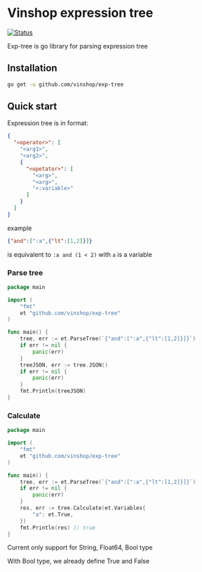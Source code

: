 # Vinshop expression tree

[![Status](https://github.com/vinshop/exp-tree/actions/workflows/go.yml/badge.svg?branch=main)](https://github.com/vinshop/exp-tree/actions/workflows/go.yml)

Exp-tree is go library for parsing expression tree

## Installation
```sh
go get -u github.com/vinshop/exp-tree
```
## Quick start
Expression tree is in format:
```json
{
  "<operator>": [
    "<arg1>",
    "<arg2>",
    {
      "<opetator>": [
        "<arg>",
        "<arg>",
        "<:variable>"
      ]
    }
  ]
}
```
example
```json
{"and":[":a",{"lt":[1,2]}]}
```
is equivalent to `:a and (1 < 2)` with `a` is a variable
### Parse tree
```go
package main

import (
	"fmt"
	et "github.com/vinshop/exp-tree"
)

func main() {
	tree, err := et.ParseTree(`{"and":[":a",{"lt":[1,2]}]}`)
	if err != nil {
		panic(err)
	}
	treeJSON, err := tree.JSON()
	if err != nil {
		panic(err)
	}
	fmt.Println(treeJSON)
}
```
### Calculate
```go
package main

import (
	"fmt"
	et "github.com/vinshop/exp-tree"
)

func main() {
	tree, err := et.ParseTree(`{"and":[":a",{"lt":[1,2]}]}`)
	if err != nil {
		panic(err)
	}
	res, err := tree.Calculate(et.Variables{
		"a": et.True,
	})
	fmt.Println(res) // true
}
```
Current only support for String, Float64, Bool type

With Bool type, we already define True and False